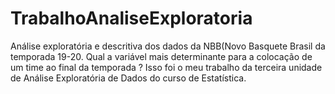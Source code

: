 # TrabalhoAnaliseExploratoria
Análise exploratória e descritiva dos dados da NBB(Novo Basquete Brasil da temporada 19-20. Qual a variável mais determinante para a colocação de um time ao final da temporada ? Isso foi o meu trabalho da terceira unidade de Análise Exploratória de Dados do curso de Estatística.
